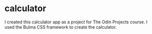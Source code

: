 # calculator

I created this calculator app as a project for The Odin Projects course.
I used the Bulma CSS framework to create the calculator. 
